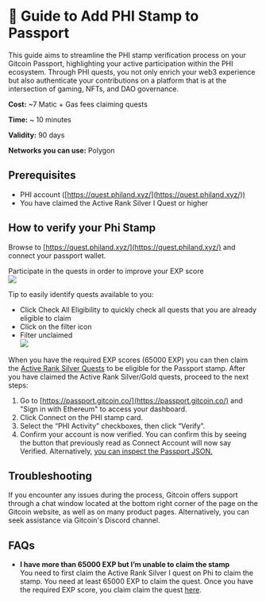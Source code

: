 # 🔌 Guide to Add PHI Stamp to Passport

This guide aims to streamline the PHI stamp verification process on your Gitcoin Passport, highlighting your active participation within the PHI ecosystem. Through PHI quests, you not only enrich your web3 experience but also authenticate your contributions on a platform that is at the intersection of gaming, NFTs, and DAO governance.

**Cost:** \~7 Matic + Gas fees claiming quests

**Time:** \~ 10 minutes

**Validity:** 90 days

**Networks you can use:** Polygon

## Prerequisites

* PHI account ([https://quest.philand.xyz/](https://quest.philand.xyz/))
* You have claimed the Active Rank Silver I Quest or higher

## How to verify your Phi Stamp

Browse to [https://quest.philand.xyz/](https://quest.philand.xyz/) and connect your passport wallet.

Participate in the quests in order to improve your EXP score\
&#x20;![](https://lh7-us.googleusercontent.com/ZFBnYkShRe8P4sbStCmKmdsJxWHaF9Y-kxpgdEn28w6VRueP9QzAMVylO0P74dkYCjjpNMsK1XnX\_yzTkRwh6CF-vk5XMfSE\_B3AwpJm\_W8Y9NrIEQ7o\_q9wXMcXAlUoy52cFmioRArNCELWnRl6LiA)

Tip to easily identify quests available to you:&#x20;

* Click Check All Eligibility to quickly check all quests that you are already eligible to claim
* Click on the filter icon
* Filter unclaimed\
  &#x20;![](https://lh7-us.googleusercontent.com/WKAipHxq97-QrUlMhqV6LRBfhT\_lKp4U5aCEUpF7w5eKvdQ0r6UBnq0SetoNQXdRzE8VpTjJrPXrtQJofku7GQBNBhOGUZR-gek\_jSlHgpCp4VaZCrY3\_ZLW5BoxTUXKZhWaljlz3qC7F5nRGb7jS4E)

When you have the required EXP scores (65000 EXP) you can then claim the [Active Rank Silver Quests](https://quest.philand.xyz/?search=Active+Rank+silver) to be eligible for the Passport stamp. After you have claimed the Active Rank Silver/Gold quests, proceed to the next steps:

1. Go to [https://passport.gitcoin.co/](https://passport.gitcoin.co/) and "Sign in with Ethereum" to access your dashboard.
2. Click Connect on the PHI stamp card.
3. Select the “PHI Activity” checkboxes, then click “Verify”.
4. Confirm your account is now verified. You can confirm this by seeing the button that previously read as Connect Account will now say Verified. Alternatively, [you can inspect the Passport JSON.​](https://support.gitcoin.co/gitcoin-knowledge-base/gitcoin-passport/common-questions/how-to-access-your-passport-json)

## Troubleshooting

If you encounter any issues during the process, Gitcoin offers support through a chat window located at the bottom right corner of the page on the Gitcoin website, as well as on many product pages. Alternatively, you can seek assistance via Gitcoin's Discord channel.

## FAQs

* **I have more than 65000 EXP but I’m unable to claim the stamp**\
  You need to first claim the Active Rank Silver I quest on Phi to claim the stamp. You need at least 65000 EXP to claim the quest. Once you have the required EXP score, you claim claim the quest [here](https://quest.philand.xyz/?search=Active+Rank+silver).
